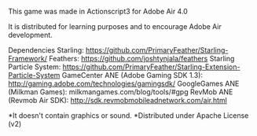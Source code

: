 This game was made in Actionscript3 for Adobe Air 4.0

It is distributed for learning purposes and to encourage Adobe Air development. 

Dependencies
Starling: https://github.com/PrimaryFeather/Starling-Framework/
Feathers: https://github.com/joshtynjala/feathers
Starling Particle System: https://github.com/PrimaryFeather/Starling-Extension-Particle-System
GameCenter ANE (Adobe Gaming SDK 1.3): http://gaming.adobe.com/technologies/gamingsdk/
GoogleGames ANE (Milkman Games): milkmangames.com/blog/tools/#gpg
RevMob ANE (Revmob Air SDK): http://sdk.revmobmobileadnetwork.com/air.html

*It doesn't contain graphics or sound. 
*Distributed under Apache License (v2)